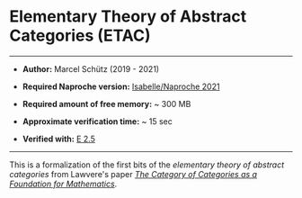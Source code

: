 # Elementary Theory of Abstract Categories (ETAC)


---

- **Author:** Marcel Schütz (2019 - 2021)

- **Required Naproche version:** [Isabelle/Naproche 2021][1]

- **Required amount of free memory:** ~ 300 MB

- **Approximate verification time:** ~ 15 sec

- **Verified with:** [E 2.5][2]

---


This is a formalization of the first bits of the _elementary theory of abstract
categories_ from Lawvere's paper [_The Category of Categories as a Foundation
for Mathematics_][3].



[1]: <https://isabelle.in.tum.de/index.html>
[2]: <http://wwwlehre.dhbw-stuttgart.de/~sschulz/E/Archive.html>
[3]: <https://link.springer.com/chapter/10.1007%2F978-3-642-99902-4_1>
